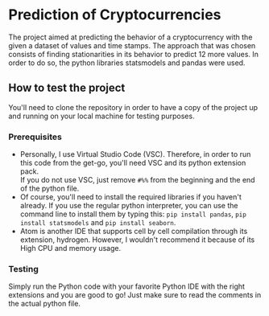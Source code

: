 
# Prediction of Cryptocurrencies 
The project aimed at predicting the behavior of a cryptocurrency with the given a dataset of values and time stamps. The approach that was chosen consists of finding stationarities in its behavior to predict 12 more values. In order to do so, the python libraries statsmodels and pandas were used. 

## How to test the project
You'll need to clone the repository in order to have a copy of the project up and running on your local machine for testing purposes.

### Prerequisites
* Personally, I use Virtual Studio Code (VSC). Therefore, in order to run this code from the get-go, you'll need VSC and its python extension pack.<br>
If you do not use VSC, just remove `#%%` from the beginning and the end of the python file. </li>
* Of course, you'll need to install the required libraries if you haven't already. If you use the regular python interpreter, you can use the command line to install them by typing this: `pip install pandas`, `pip install statsmodels` and `pip install seaborn`.
* Atom is another IDE that supports cell by cell compilation through its extension, hydrogen. However, I wouldn't recommend it because of its High CPU and memory usage.

### Testing
Simply run the Python code with your favorite Python IDE with the right extensions and you are good to go! Just make sure to read the comments in the actual python file.
